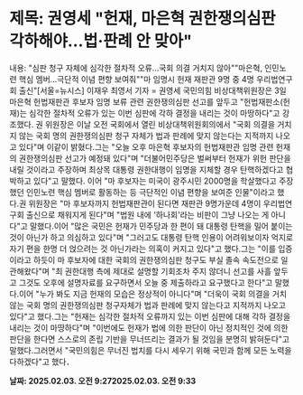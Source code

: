 # **제목: 권영세 "헌재, 마은혁 권한쟁의심판 각하해야…법·판례 안 맞아"**

  내용: "심판 청구 자체에 심각한 절차적 오류…국회 의결 거치지 않아""마은혁, 인민노련 핵심 멤버…극단적 이념 편향 보여줘""마 임명시 헌재 재판관 9명 중 4명 우리법연구회 출신"[서울=뉴시스] 이재우 최영서 기자 = 권영세 국민의힘 비상대책위원장은 3일 마은혁 헌법재판관 후보자 임명 보류 관련 권한쟁의심판 선고를 앞두고 "헌법재판소(헌재)는 심각한 절차적 오류가 있는 이번 심판에 각하 결정을 내리는 것이 마땅하다"고 강조했다. 권 위원장은 이날 오전 국회에서 열린 비상대책위원회의에서 "국회 의결을 거치지 않는 국회 명의 권한쟁의심판 청구 자체가 법과 판례에 맞지 않는다는 지적까지 나오고 있다"며 이같이 밝혔다.그는 "오늘 오후 마은혁 후보자의 헌법재판관 임명 관련 헌재의 권한쟁의심판 선고가 예정돼 있다"며 "더불어민주당은 벌써부터 헌재가 위헌 판단을 내릴 것이라고 주장하며 최상목 대통령 권한대행이 임명을 지체할 경우 탄핵하겠다고 협박하고 있다"고 말했다. 이어 "마 후보자는 미국이 광주시민 2000명을 학살했다고 주장했던 인민노련 핵심 멤버로 활동하는 등 극단적인 이념 편향을 보여준 인물"이라고 했다.권 위원장은 "마 후보자까지 헌법재판관이 된다면 재판관 9명가운데 4명이 우리법연구회 출신으로 채워지게 된다"며 "법원 내에 '하나회'라는 비판이 그냥 나오는 게 아니다"고 말했다.이어 "많은 국민은 헌재가 민주당과 한 편이 돼 대통령 탄핵을 밀어 붙이는 것이 아닌가 하고 의심하고 있다"며 "그러고도 대통령 탄핵 인용이 어려워보이자 억지로 자기 편을 한명 더 얹으려는 것 아닌가라는 의혹이 커지고 있다"고 했다.그는 "이를 입증이라고 하듯이 마 후보자에 대한 국회의 권한쟁의심판 청구도 부실 졸속 속도전으로 일관해왔다"며 "최 권한대행 측에 제대로 설명할 기회조차 주지 않더니 선고를 사흘 앞두고 그것도 오후에 설명자료를 요구하면서 오늘 중 제출하라고 요구했다고 한다"고 말했다.이어 "누가 봐도 지금 헌재의 모습은 정상적이 아니다"며 "더욱이 국회 의결을 거치 않는 국회 명의 권한쟁의심판 청구자체가 법과 판례에 맞지 않는다고 지적까지 나오고 있다"고 했다.그는 "헌재는 심각한 절차적 오류까지 있는 이번 심판에 대해 각하 결정을 내리는 것이 마땅하다"며 "이번에도 헌재가 법에 의한 판단이 아닌 정치적인 것에 의한 판단을 한다면 스스로의 존립 기반을 무너뜨리는 결과가 될 것임을 분명히 밝혀둔다"고 말했다.그러면서 "국민의힘은 무너진 법치를 다시 세우기 위해 국민과 함께 모든 노력을 다하겠다"고 했다．

  **날짜: 2025.02.03. 오전 9:272025.02.03. 오전 9:33**
